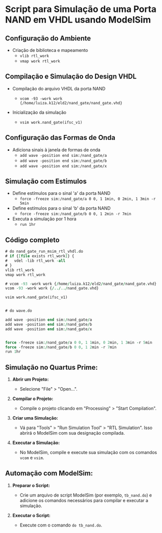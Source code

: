 # Script para Simulação de uma Porta NAND em VHDL usando ModelSim

## Configuração do Ambiente

- Criação de biblioteca e mapeamento
  - `vlib rtl_work`
  - `vmap work rtl_work`

## Compilação e Simulação do Design VHDL

- Compilação do arquivo VHDL da porta NAND
  - `vcom -93 -work work {/home/luiza.k12/eld2/nand_gate/nand_gate.vhd}`
  <!--- Use este comando se o caminho correto for este: `vcom -93 -work work {/../../nand_gate.vhd}` -->

- Inicialização da simulação
  - `vsim work.nand_gate(ifsc_v1)`

## Configuração das Formas de Onda

- Adiciona sinais à janela de formas de onda
  - `add wave -position end sim:/nand_gate/a`
  - `add wave -position end sim:/nand_gate/b`
  - `add wave -position end sim:/nand_gate/x`

## Simulação com Estímulos

- Define estímulos para o sinal 'a' da porta NAND
  - `force -freeze sim:/nand_gate/a 0 0, 1 1min, 0 2min, 1 3min -r 5min`
- Define estímulos para o sinal 'b' da porta NAND
  - `force -freeze sim:/nand_gate/b 0 0, 1 2min -r 7min`
- Executa a simulação por 1 hora
  - `run 1hr`

## Código completo
```vhd
# do nand_gate_run_msim_rtl_vhdl.do
# if {[file exists rtl_work]} {
# 	vdel -lib rtl_work -all
# }
vlib rtl_work
vmap work rtl_work

# vcom -93 -work work {/home/luiza.k12/eld2/nand_gate/nand_gate.vhd}
vcom -93 -work work {/../../nand_gate.vhd}

vsim work.nand_gate(ifsc_v1)


# do wave.do

add wave -position end sim:/nand_gate/a 
add wave -position end sim:/nand_gate/b
add wave -position end sim:/nand_gate/x


force -freeze sim:/nand_gate/a 0 0, 1 1min, 0 2min, 1 3min -r 5min
force -freeze sim:/nand_gate/b 0 0, 1 2min -r 7min
run 1hr
```

## Simulação no Quartus Prime:

1. **Abrir um Projeto:**
   - Selecione "File" > "Open...".

2. **Compilar o Projeto:**
   - Compile o projeto clicando em "Processing" > "Start Compilation".

3. **Criar uma Simulação:**
   - Vá para "Tools" > "Run Simulation Tool" > "RTL Simulation". Isso abrirá o ModelSim com sua designação compilada.

4. **Executar a Simulação:**
   - No ModelSim, compile e execute sua simulação com os comandos `vcom` e `vsim`.

## Automação com ModelSim:

1. **Preparar o Script:**
   - Crie um arquivo de script ModelSim (por exemplo, `tb_nand.do`) e adicione os comandos necessários para compilar e executar a simulação.

2. **Executar o Script:**
   - Execute com o comando `do tb_nand.do`.
